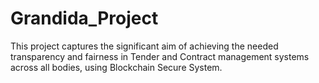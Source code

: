 # Grandida_Project
This project captures the significant aim of achieving the needed transparency and fairness in Tender and Contract management systems across all bodies, using Blockchain Secure System.
